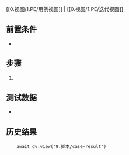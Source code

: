 [[0.视图/1.PE/用例视图]] | [[0.视图/1.PE/迭代视图]]

## 前置条件

- 

## 步骤

1. 

## 测试数据

- 

## 历史结果

```dataviewjs
    await dv.view('9.脚本/case-result')
```
